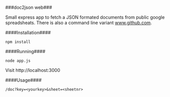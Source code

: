 ###doc2json web###

Small express app to fetch a JSON formated documents from public google spreadsheats. There is also a command line variant www.github.com.

####Installation####

    npm install

####Running####

    node app.js
    
Visit http://localhost:3000

####Usage####

    /doc?key=<yourkey>&sheet=<sheetnr>

